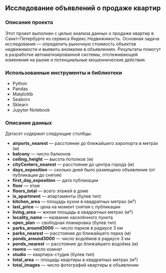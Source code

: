 ## Исследование объявлений о продаже квартир

### Описание проекта
Этот проект выполнен с целью анализа данных о продаже квартир в Санкт-Петербурге из сервиса Яндекс.Недвижимость. Основная задача исследования — определить рыночную стоимость объектов недвижимости и выявить аномалии в объявлениях. Результаты помогут в разработке автоматизированной системы, отслеживающей изменения на рынке и потенциальные мошеннические действия.

### Использованные инструменты и библиотеки
- Python
- Pandas
- Matplotlib
- Seaborn
- Sklearn
- Jupyter Notebook

### Описание данных
Датасет содержит следующие столбцы:
- **airports_nearest** — расстояние до ближайшего аэропорта в метрах (м)
- **balcony** — число балконов
- **ceiling_height** — высота потолков (м)
- **cityCenters_nearest** — расстояние до центра города (м)
- **days_exposition** — сколько дней было размещено объявление (от публикации до снятия)
- **first_day_exposition** — дата публикации
- **floor** — этаж
- **floors_total** — всего этажей в доме
- **is_apartment** — апартаменты (булев тип)
- **kitchen_area** — площадь кухни в квадратных метрах (м²)
- **last_price** — цена на момент снятия с публикации
- **living_area** — жилая площадь в квадратных метрах (м²)
- **locality_name** — название населённого пункта
- **open_plan** — свободная планировка (булев тип)
- **parks_around3000** — число парков в радиусе 3 км
- **parks_nearest** — расстояние до ближайшего парка (м)
- **ponds_around3000** — число водоёмов в радиусе 3 км
- **ponds_nearest** — расстояние до ближайшего водоёма (м)
- **rooms** — число комнат
- **studio** — квартира-студия (булев тип)
- **total_area** — площадь квартиры в квадратных метрах (м²)
- **total_images** — число фотографий квартиры в объявлении
